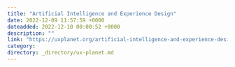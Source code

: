 ```yaml
---
title: "Artificial Intelligence and Experience Design"
date: 2022-12-09 11:57:59 +0000
dateadded: 2022-12-10 00:00:52 +0000
description: ""
link: "https://uxplanet.org/artificial-intelligence-and-experience-design-ea2903b1f1e8?source=rss----819cc2aaeee0---4"
category:
directory: _directory/ux-planet.md
---
```

